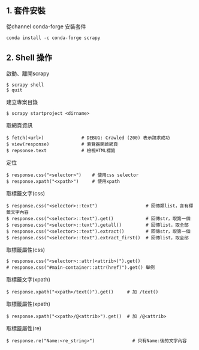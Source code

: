## 1. 套件安裝
從channel conda-forge 安裝套件
```shell
conda install -c conda-forge scrapy
```


## 2. Shell 操作
啟動、離開scrapy
```shell
$ scrapy shell
$ quit
```

建立專案目錄
```shell
$ scrapy startproject <dirname>
```

取網頁資訊
```shell
$ fetch(<url>)              # DEBUG: Crawled (200) 表示請求成功
$ view(response)            # 瀏覽器開啟網頁
$ repsonse.text             # 檢視HTML標籤
```
定位
```shell
$ response.css("<selector>")    # 使用css selector
$ response.xpath("<xpath>")     # 使用xpath
```

取標籤文字(css)
```shell
$ response.css("<selector>::text")                  # 回傳類list，含有標籤文字內容
$ response.css("<selector>::text").get()            # 回傳str，取第一個
$ response.css("<selector>::text").getall()         # 回傳list，取全部
$ response.css("<selector>::text").extract()        # 回傳str，取第一個
$ response.css("<selector>::text").extract_first()  # 回傳list，取全部
```
取標籤屬性(css)
```shell
$ response.css("<selector>::attr(<attrib>)").get()
# response.css("#main-container::attr(href)").get() 舉例
```

取標籤文字(xpath)
```shell
$ response.xpath("<xpath>/text()").get()     # 加 /text()
```
取標籤屬性(xpath)
```shell
$ response.xpath("<xpath>/@<attrib>").get()  # 加 /@<attrib>
```

取標籤屬性(re)
```shell
$ response.re("Name:<re_string>")              # 只有Name:後的文字內容
```

